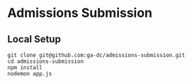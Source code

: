 # Admissions Submission

## Local Setup

```
git clone git@github.com:ga-dc/admissions-submission.git
cd admissions-submission
npm install
nodemon app.js
```
